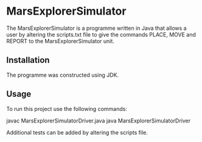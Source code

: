 # MarsExplorerSimulator

The MarsExplorerSimulator is a programme written in Java that allows a user by altering the scripts.txt file to give the commands PLACE, MOVE and REPORT to the MarsExplorerSimulator unit.

## Installation

The programme was constructed using JDK.

## Usage

To run this project use the following commands:

javac MarsExplorerSimulatorDriver.java
java MarsExplorerSimulatorDriver

Additional tests can be added by altering the scripts file.
